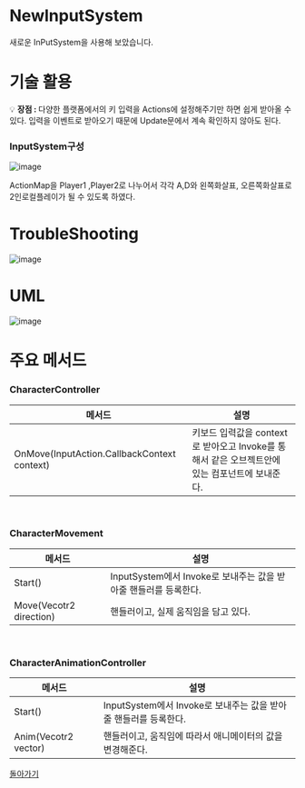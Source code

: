 # NewInputSystem
새로운 InPutSystem을 사용해 보았습니다.

# 기술 활용
💡 <b>장점 : </b> 다양한 플랫폼에서의 키 입력을 Actions에 설정해주기만 하면 쉽게 받아올 수 있다. 입력을 이벤트로 받아오기 때문에 Update문에서 계속 확인하지 않아도 된다.<br>

### InputSystem구성
![image](https://github.com/ChungRaeGyu/Alt_F4_AvoidPop_CODE/assets/125470068/f1c96e4b-a522-4974-84b4-15c4dd3bc365)

ActionMap을 Player1 ,Player2로 나누어서 각각 A,D와 왼쪽화살표, 오른쪽화살표로 2인로컬플레이가 될 수 있도록 하였다.

# TroubleShooting
![image](https://github.com/ChungRaeGyu/Alt_F4_AvoidPop_CODE/assets/125470068/4a1be6eb-b081-41c8-b7ac-137eefbc3ae6)

# UML
![image](https://github.com/ChungRaeGyu/Alt_F4_AvoidPop_CODE/assets/125470068/dc9f263b-1091-4926-b4d3-3fa325e593f3)



# 주요 메서드
### CharacterController
|메서드|설명|
|-------------------------------------------|---|
|OnMove(InputAction.CallbackContext context)|키보드 입력값을 context로 받아오고 Invoke를 통해서 같은 오브젝트안에 있는 컴포넌트에 보내준다.|
<br>

### CharacterMovement

|메서드|설명|
|-------------------------------------------|---|
|Start()|InputSystem에서 Invoke로 보내주는 값을 받아줄 핸들러를 등록한다.|
|Move(Vecotr2 direction)|핸들러이고,  실제 움직임을 담고 있다.|
<br>

### CharacterAnimationController

|메서드|설명|
|-------------------------------------------|---|
|Start()|InputSystem에서 Invoke로 보내주는 값을 받아줄 핸들러를 등록한다.|
|Anim(Vecotr2 vector)|핸들러이고,  움직임에 따라서 애니메이터의 값을 변경해준다.|

[돌아가기](../README.md)
